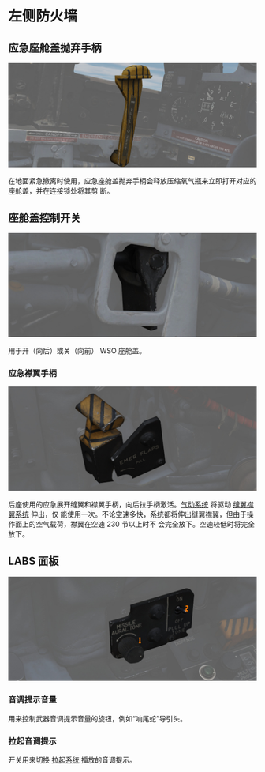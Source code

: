 # 左侧防火墙

## 应急座舱盖抛弃手柄

![CanJet](../../../img/wso_emergency_canopy_jettison_handle.jpg)

在地面紧急撤离时使用，应急座舱盖抛弃手柄会释放压缩氧气瓶来立即打开对应的座舱盖，并在连接锁处将其剪
断。

## 座舱盖控制开关

![Canopy Control Switch](../../../img/wso_canopy_control_switch.jpg)

用于开（向后）或关（向前） WSO 座舱盖。

### 应急襟翼手柄

![wso_emergency_flaps_handle](../../../img/wso_emergency_flaps.jpg)

后座使用的应急展开缝翼和襟翼手柄，向后拉手柄激活。[气动系统](../../../systems/pneumatics.md) 将驱动
[缝翼襟翼系统](../../../systems/flight_controls_gear/flight_controls.md#slats-flap-system) 伸出，仅
能使用一次。不论空速多快，系统都将伸出缝翼襟翼，但由于操作面上的空气载荷，襟翼在空速 230 节以上时不
会完全放下。空速较低时将完全放下。

## LABS 面板

![wso_labs_panel](../../../img/wso_labs_panel.jpg)

### 音调提示音量

用来控制武器音调提示音量的旋钮，例如“响尾蛇”导引头。

### 拉起音调提示

开关用来切换 [拉起系统](../../../systems/weapon_systems/arbcs.md#arbcs-indicators) 播放的音调提示。
